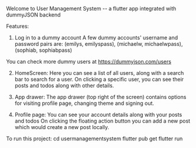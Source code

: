 Welcome to User Management System -- a flutter app integrated with dummyJSON backend

Features:
1. Log in to a dummy account
A few dummy accounts' username and password pairs are:
(emilys, emilyspass),
(michaelw, michaelwpass),
(sophiab, sophiabpass)

You can check more dummy users at https://dummyjson.com/users

2. HomeScreen:
Here you can see a list of all users, along with a search bar to search for a user.
On clicking a specific user, you can see their posts and todos along with other details.

3. App drawer:
The app drawer (top right of the screen) contains options for visiting profile page, changing theme and signing out.

4. Profile  page:
You can see your account details along with your posts and todos
On clicking the floating action button you can add a new post which would create a new post locally.

To run this project:
cd usermanagementsystem
flutter pub get
flutter run